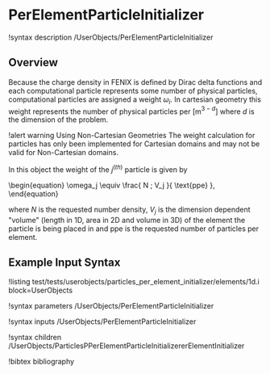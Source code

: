 # PerElementParticleInitializer

!syntax description /UserObjects/PerElementParticleInitializer

## Overview

Because the charge density in FENIX is defined by Dirac delta functions and each computational particle represents some number of physical particles, computational particles are assigned a weight $\omega_i$. In cartesian geometry this weight represents the number of physical particles per \[m$^{3-d}$\] where $d$ is the dimension of the problem.

!alert warning Using Non-Cartesian Geometries
The weight calculation for particles has only been implemented for Cartesian domains and may not be valid for Non-Cartesian domains.

In this object the weight of the $j^(th)$ particle is given by

\begin{equation}
  \omega_j \equiv
  \frac{
    N \; V_j
  }{
    \text{ppe}
  },
\end{equation}

where $N$ is the requested number density, $V_j$ is the dimension dependent "volume" (length in 1D, area in 2D and volume in 3D) of the element the particle is being placed in and ppe is the requested number of particles per element.

## Example Input Syntax

!listing test/tests/userobjects/particles_per_element_initializer/elements/1d.i block=UserObjects

!syntax parameters /UserObjects/PerElementParticleInitializer

!syntax inputs /UserObjects/PerElementParticleInitializer

!syntax children /UserObjects/ParticlesPPerElementParticleInitializererElementInitializer

!bibtex bibliography
